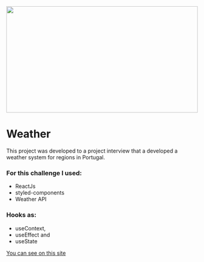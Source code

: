 
<div>
    <img src="https://media.wired.co.uk/photos/606dba1c9a15f73a597a2aa1/4:3/w_2044,h_1533,c_limit/weather.jpg" height="280" width=100%/>
</div>

# Weather

This project was developed to a project interview that a developed a weather system for regions in Portugal. 
### For this challenge I used:
 * ReactJs 
 * styled-components
 * Weather API

### Hooks as:
* useContext, 
* useEffect and 
* useState

[You can see on this site](https://adentis-weather.vercel.app/)



